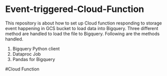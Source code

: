 # Event-triggered-Cloud-Function
This repository is about how to set up Cloud function responding to storage event happening in GCS bucket to load data into Bigquery.
Three different method are handled to load the file to Bigquery. Following are the methods handled.

1. Bigquery Python client
2. Dataproc Job
3. Pandas for Bigquery

#Cloud Function
